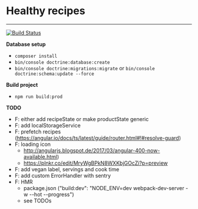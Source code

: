 # Healthy recipes
---
[![Build Status](https://travis-ci.com/PaulKujawa/vpit.svg?token=uX8iz9gHcJk5sGqwqgvR&branch=master)](https://travis-ci.com/PaulKujawa/vpit)

**Database setup**
* `composer install`
* `bin/console doctrine:database:create`
* `bin/console doctrine:migrations:migrate` or `bin/console doctrine:schema:update --force`

**Build project**
* `npm run build:prod`

**TODO**
* F: either add recipeState or make productState generic
* F: add localStorageService 
* F: prefetch recipes (https://angular.io/docs/ts/latest/guide/router.html#!#resolve-guard)
* F: loading icon
  * http://angularjs.blogspot.de/2017/03/angular-400-now-available.html)
  * https://plnkr.co/edit/MryWgBPkN8WXKbjGOcZi?p=preview
* F: add vegan label, servings and cook time
* F: add custom ErrorHandler with sentry
* F: HMR
  * package.json ("build:dev": "NODE_ENV=dev webpack-dev-server -w --hot --progress")
  * see TODOs
